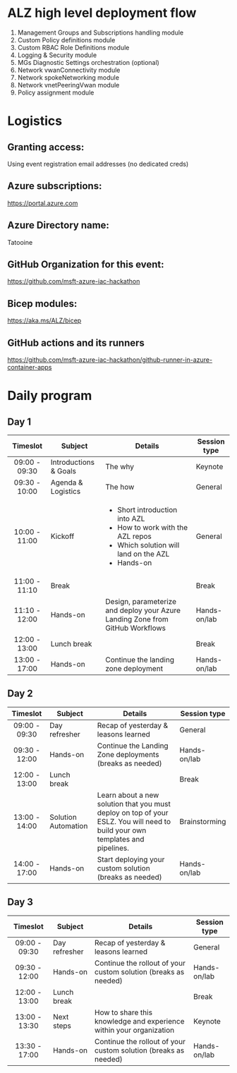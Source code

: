 # ALZ high level deployment flow
1. Management Groups and Subscriptions handling module
2. Custom Policy definitions module
3. Custom RBAC Role Definitions module
4. Logging & Security module
5. MGs Diagnostic Settings orchestration (optional)
6. Network vwanConnectivity module
7. Network spokeNetworking module
8. Network vnetPeeringVwan module
9. Policy assignment module

# Logistics
## Granting access:
Using event registration email addresses (no dedicated creds)

## Azure subscriptions:
https://portal.azure.com

## Azure Directory name:
Tatooine

## GitHub Organization for this event:
https://github.com/msft-azure-iac-hackathon

## Bicep modules:
https://aka.ms/ALZ/bicep

## GitHub actions and its runners
https://github.com/msft-azure-iac-hackathon/github-runner-in-azure-container-apps 

# Daily program
## Day 1

| Timeslot | Subject | Details | Session type |
|:--------:|-------|-----------|------|
|09:00 - 09:30|Introductions & Goals|The why|Keynote|
|09:30 - 10:00|Agenda & Logistics|The how|General|
|10:00 - 11:00|Kickoff| <ul><li>Short introduction into AZL</li><li>How to work with the AZL repos</li><li>Which solution will land on the AZL</li><li>Hands-on</li></ul>|General|
|11:00 - 11:10|Break||Break|
|11:10 - 12:00|Hands-on|Design, parameterize and deploy your Azure Landing Zone from GitHub Workflows|Hands-on/lab|
|12:00 - 13:00|Lunch break||Break|
|13:00 - 17:00|Hands-on|Continue the landing zone deployment|Hands-on/lab|

## Day 2

| Timeslot | Subject | Details | Session type |
|:--------:|-------|-----------|------|
|09:00 - 09:30|Day refresher|Recap of yesterday & leasons learned|General|
|09:30 - 12:00|Hands-on|Continue the Landing Zone deployments (breaks as needed)|Hands-on/lab|
|12:00 - 13:00|Lunch break||Break|
|13:00 - 14:00|Solution Automation|Learn about a new solution that you must deploy on top of your ESLZ. You will need to build your own templates and pipelines.|Brainstorming|
|14:00 - 17:00|Hands-on|Start deploying your custom solution (breaks as needed)|Hands-on/lab|

## Day 3

| Timeslot | Subject | Details | Session type |
|:--------:|-------|-----------|------|
|09:00 - 09:30|Day refresher|Recap of yesterday & leasons learned|General|
|09:30 - 12:00|Hands-on|Continue the rollout of your custom solution (breaks as needed)|Hands-on/lab|
|12:00 - 13:00|Lunch break||Break|
|13:00 - 13:30|Next steps|How to share this knowledge and experience within your organization|Keynote|
|13:30 - 17:00|Hands-on|Continue the rollout of your custom solution (breaks as needed)|Hands-on/lab|
